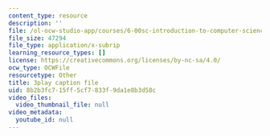 ```yaml
---
content_type: resource
description: ''
file: /ol-ocw-studio-app/courses/6-00sc-introduction-to-computer-science-and-programming-spring-2011/8b2b3fc715ff5cf7833f9da1e8b3d58c_bX3jvD7XFPs.vtt
file_size: 47294
file_type: application/x-subrip
learning_resource_types: []
license: https://creativecommons.org/licenses/by-nc-sa/4.0/
ocw_type: OCWFile
resourcetype: Other
title: 3play caption file
uid: 8b2b3fc7-15ff-5cf7-833f-9da1e8b3d58c
video_files:
  video_thumbnail_file: null
video_metadata:
  youtube_id: null
---
```

